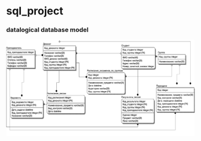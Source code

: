 # sql_project

### datalogical database model


![datalogical_db_model](https://github.com/rollinsavage/sql_project/blob/master/datalogical_model.png)

